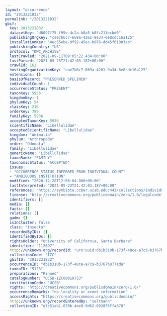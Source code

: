 ```yaml
---
layout: "occurrence"
id: "2013221832"
permalink: "/2013221832"
gbif:
  key: 2013221832
  datasetKey: "d6097f75-f99e-4c2a-b8a5-b0fc213ecbd0"
  publishingOrgKey: "cae7b6c7-669a-4261-9a34-6e8cdc16a125"
  installationKey: "4ec55ebe-9f92-45ec-b076-dd45f61003ab"
  publishingCountry: "US"
  protocol: "DWC_ARCHIVE"
  lastCrawled: "2021-09-11T09:05:22.434+00:00"
  lastParsed: "2021-09-23T21:42:03.187+00:00"
  crawlId: 161
  hostingOrganizationKey: "cae7b6c7-669a-4261-9a34-6e8cdc16a125"
  extensions: {}
  basisOfRecord: "PRESERVED_SPECIMEN"
  individualCount: 1
  occurrenceStatus: "PRESENT"
  taxonKey: 5936
  kingdomKey: 1
  phylumKey: 54
  classKey: 216
  orderKey: 789
  familyKey: 5936
  acceptedTaxonKey: 5936
  scientificName: "Libellulidae"
  acceptedScientificName: "Libellulidae"
  kingdom: "Animalia"
  phylum: "Arthropoda"
  order: "Odonata"
  family: "Libellulidae"
  genericName: "Libellulidae"
  taxonRank: "FAMILY"
  taxonomicStatus: "ACCEPTED"
  issues:
  - "OCCURRENCE_STATUS_INFERRED_FROM_INDIVIDUAL_COUNT"
  - "AMBIGUOUS_INSTITUTION"
  modified: "2020-12-28T12:56:04.000+00:00"
  lastInterpreted: "2021-09-23T21:42:03.187+00:00"
  references: "https://symbiota.ccber.ucsb.edu:443/collections/individual/index.php?occid=112697"
  license: "http://creativecommons.org/publicdomain/zero/1.0/legalcode"
  identifiers: []
  media: []
  facts: []
  relations: []
  gadm: {}
  isInCluster: false
  class: "Insecta"
  recordedByIDs: []
  identifiedByIDs: []
  rightsHolder: "University of California, Santa Barbara"
  identifier: "112697"
  http://unknown.org/recordId: "urn:uuid:db1b310b-173f-48ce-a7c9-b3767b877ada"
  collectionCode: "IZC"
  gbifID: "2013221832"
  occurrenceID: "db1b310b-173f-48ce-a7c9-b3767b877ada"
  taxonID: "5123"
  preparations: "Pinned"
  catalogNumber: "UCSB-IZC00019753"
  institutionCode: "UCSB"
  rights: "http://creativecommons.org/publicdomain/zero/1.0/"
  occurrenceRemarks: "no locality or event information"
  accessRights: "https://creativecommons.org/publicdomain/"
  http://unknown.org/recordEnteredBy: "seltmann"
  collectionID: "e7c51ab1-870b-4ee8-9d62-092875ffa870"
---
```

